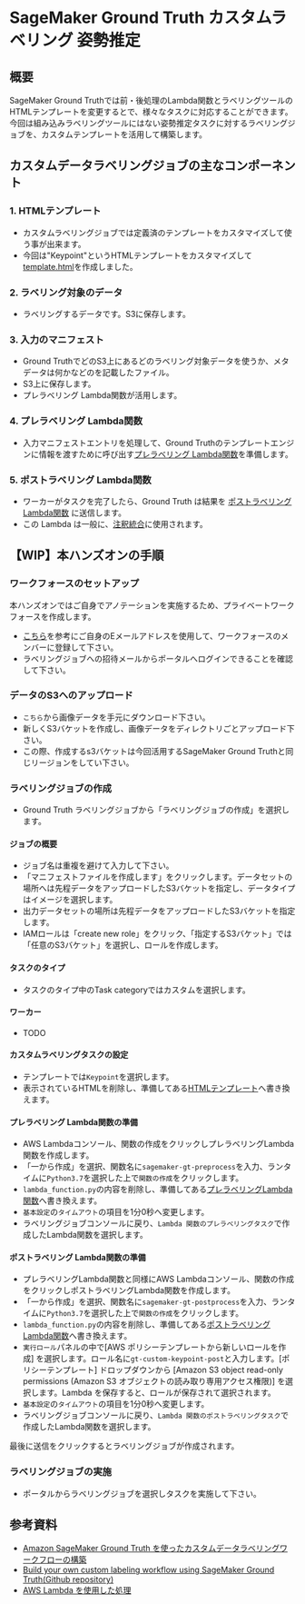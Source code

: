 # SageMaker Ground Truth カスタムラベリング 姿勢推定
## 概要
SageMaker Ground Truthでは前・後処理のLambda関数とラベリングツールのHTMLテンプレートを変更するとで、様々なタスクに対応することができます。
今回は組み込みラベリングツールにはない姿勢推定タスクに対するラベリングジョブを、カスタムテンプレートを活用して構築します。

## カスタムデータラベリングジョブの主なコンポーネント
### 1. HTMLテンプレート
- カスタムラベリングジョブでは定義済のテンプレートをカスタマイズして使う事が出来ます。
- 今回は"Keypoint"というHTMLテンプレートをカスタマイズして[template.html](https://github.com/tkazusa/gt-custom-pose/blob/master/web/template.html)を作成しました。

### 2. ラベリング対象のデータ
- ラベリングするデータです。S3に保存します。

### 3. 入力のマニフェスト
- Ground TruthでどのS3上にあるどのラベリング対象データを使うか、メタデータは何かなどのを記載したファイル。
- S3上に保存します。
- プレラベリング Lambda関数が活用します。

### 4. プレラベリング Lambda関数
- 入力マニフェストエントリを処理して、Ground Truthのテンプレートエンジンに情報を渡すために呼び出す[プレラベリング Lambda関数](https://github.com/tkazusa/gt-custom-pose/blob/master/server/processing/sagemaker-gt-preprocess.py)を準備します。

### 5. ポストラベリング Lambda関数
- ワーカーがタスクを完了したら、Ground Truth は結果を [ポストラベリング Lambda関数](https://github.com/tkazusa/gt-custom-pose/blob/master/server/processing/sagemaker-gt-postprocess.py) に送信します。
- この Lambda は一般に、[注釈統合](https://docs.aws.amazon.com/ja_jp/sagemaker/latest/dg/sms-annotation-consolidation.html)に使用されます。

## 【WIP】本ハンズオンの手順 
### ワークフォースのセットアップ
本ハンズオンではご自身でアノテーションを実施するため、プライベートワークフォースを作成します。
- [こちら](https://docs.aws.amazon.com/ja_jp/sagemaker/latest/dg/sms-getting-started-step3.html)を参考にご自身のEメールアドレスを使用して、ワークフォースのメンバーに登録して下さい。
- ラベリングジョブへの招待メールからポータルへログインできることを確認して下さい。

### データのS3へのアップロード
- `こちら`から画像データを手元にダウンロード下さい。
- 新しくS3バケットを作成し、画像データをディレクトリごとアップロード下さい。
- この際、作成するs3バケットは今回活用するSageMaker Ground Truthと同じリージョンをしてい下さい。

### ラベリングジョブの作成
- Ground Truth ラベリングジョブから「ラベリングジョブの作成」を選択します。
#### ジョブの概要
- ジョブ名は重複を避けて入力して下さい。
- 「マニフェストファイルを作成します」をクリックします。データセットの場所へは先程データをアップロードしたS3バケットを指定し、データタイプはイメージを選択します。
- 出力データセットの場所は先程データをアップロードしたS3バケットを指定します。
- IAMロールは「create new role」をクリック、「指定するS3バケット」では「任意のS3バケット」を選択し、ロールを作成します。
#### タスクのタイプ
- タスクのタイプ中のTask categoryではカスタムを選択します。
#### ワーカー
- TODO

#### カスタムラベリングタスクの設定
- テンプレートでは`Keypoint`を選択します。
- 表示されているHTMLを削除し、準備してある[HTMLテンプレート](https://github.com/tkazusa/gt-custom-pose/blob/master/web/template.html)へ書き換えます。

#### プレラベリング Lambda関数の準備
- AWS Lambdaコンソール、関数の作成をクリックしプレラベリングLambda関数を作成します。
- 「一から作成」を選択、関数名に`sagemaker-gt-preprocess`を入力、ランタイムに`Python3.7`を選択した上で`関数の作成`をクリックします。
- `lambda_function.py`の内容を削除し、準備してある[プレラベリングLambda関数](https://github.com/tkazusa/gt-custom-pose/blob/master/server/processing/sagemaker-gt-preprocess.py)へ書き換えます。
- `基本設定`の`タイムアウト`の項目を1分0秒へ変更します。
- ラベリングジョブコンソールに戻り、`Lambda 関数のプレラベリングタスク`で作成したLambda関数を選択します。

#### ポストラベリング Lambda関数の準備
- プレラベリングLambda関数と同様にAWS Lambdaコンソール、関数の作成をクリックしポストラベリングLambda関数を作成します。
- 「一から作成」を選択、関数名に`sagemaker-gt-postprocess`を入力、ランタイムに`Python3.7`を選択した上で`関数の作成`をクリックします。
- `lambda_function.py`の内容を削除し、準備してある[ポストラベリングLambda関数](https://github.com/tkazusa/gt-custom-pose/blob/master/server/processing/sagemaker-gt-postprocess.py)へ書き換えます。
- `実行ロール`パネルの中で[AWS ポリシーテンプレートから新しいロールを作成] を選択します。ロール名に`gt-custom-keypoint-post`と入力します。[ポリシーテンプレート] ドロップダウンから [Amazon S3 object read-only permissions (Amazon S3 オブジェクトの読み取り専用アクセス権限)] を選択します。Lambda を保存すると、ロールが保存されて選択されます。
- `基本設定`の`タイムアウト`の項目を1分0秒へ変更します。
- ラベリングジョブコンソールに戻り、`Lambda 関数のポストラベリングタスク`で作成したLambda関数を選択します。

最後に送信をクリックするとラベリングジョブが作成されます。

### ラベリングジョブの実施
- ポータルからラベリングジョブを選択しタスクを実施して下さい。


## 参考資料
- [Amazon SageMaker Ground Truth を使ったカスタムデータラベリングワークフローの構築](https://aws.amazon.com/jp/blogs/news/build-a-custom-data-labeling-workflow-with-amazon-sagemaker-ground-truth/)
- [Build your own custom labeling workflow using SageMaker Ground Truth(Github repository)](https://github.com/nitinaws/gt-custom-workflow.git)
- [AWS Lambda を使用した処理](https://docs.aws.amazon.com/ja_jp/sagemaker/latest/dg/sms-custom-templates-step3.html)
